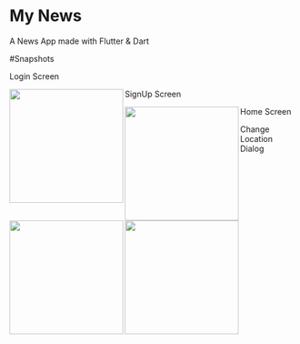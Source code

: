 # My News

A News App made with Flutter & Dart

#Snapshots

Login Screen

<img align="left" width="200" src="https://user-images.githubusercontent.com/39942340/213918192-04f1a9b6-8147-4c87-960c-1a5fabc37626.jpeg">

SignUp Screen

<img align="left" width="200" src="https://user-images.githubusercontent.com/39942340/213918236-7c6c5784-3d15-4ac0-86af-874a8f86dd2a.jpeg">

Home Screen

<img align="left" width="200" src="https://user-images.githubusercontent.com/39942340/213918256-c2eb1fb7-06d8-473d-976d-b394fb78ce80.jpeg">


Change Location Dialog

<img align="left" width="200" src="https://user-images.githubusercontent.com/39942340/213918261-52a429c4-896b-4789-b8df-99550d30242a.jpeg">
